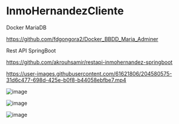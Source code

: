 # InmoHernandezCliente

Docker MariaDB

https://github.com/fdgongora2/Docker_BBDD_Maria_Adminer 

Rest API SpringBoot 

https://github.com/akrouhsamir/restapi-inmohernandez-springboot



https://user-images.githubusercontent.com/61621806/204580575-31d6c477-698d-425e-b0f8-b44058ebfbe7.mp4

![image](https://user-images.githubusercontent.com/61621806/204586245-eaf45e78-e78e-4051-aa3c-f9b782207264.png)

![image](https://user-images.githubusercontent.com/61621806/204586573-563ea741-71d0-4125-9e92-a6591dcb8ba0.png)

![image](https://user-images.githubusercontent.com/61621806/204586789-becfd783-1103-4197-9ab6-769efebc3618.png)


